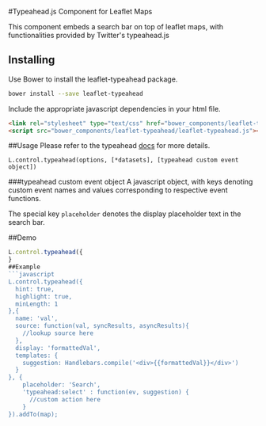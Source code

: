 #Typeahead.js Component for Leaflet Maps

This component embeds a search bar on top of leaflet maps, with functionalities provided by Twitter's typeahead.js

## Installing

Use Bower to install the leaflet-typeahead package.

```sh
bower install --save leaflet-typeahead
```

Include the appropriate javascript dependencies in your html file.

```html
<link rel="stylesheet" type="text/css" href="bower_components/leaflet-typeahead/leaflet-typeahead.css">
<script src="bower_components/leaflet-typeahead/leaflet-typeahead.js"></script>
```

##Usage
Please refer to the typeahead [docs](https://github.com/twitter/typeahead.js/blob/master/doc/jquery_typeahead.md) for more details.

`L.control.typeahead(options, [*datasets], [typeahead custom event object])`

###typeahead custom event object
A javascript object, with keys denoting custom event names and values corresponding to respective event functions.

The special key `placeholder` denotes the display placeholder text in the search bar.

##Demo
```javascript
L.control.typeahead({
}
##Example
```javascript
L.control.typeahead({
  hint: true,
  highlight: true,
  minLength: 1
},{
  name: 'val',
  source: function(val, syncResults, asyncResults){
    //lookup source here
  },
  display: 'formattedVal',
  templates: {
    suggestion: Handlebars.compile('<div>{{formattedVal}}</div>')
  }
}, {
    placeholder: 'Search',
    'typeahead:select' : function(ev, suggestion) {
      //custom action here
    }
}).addTo(map);
```